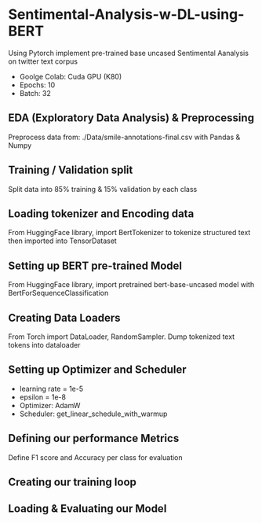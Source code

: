 # Sentimental-Analysis-w-DL-using-BERT

Using Pytorch implement pre-trained base uncased Sentimental Aanalysis on twitter text corpus 
- Goolge Colab: Cuda GPU (K80)
- Epochs: 10
- Batch: 32

## EDA (Exploratory Data Analysis) & Preprocessing
Preprocess data from: ./Data/smile-annotations-final.csv
with Pandas & Numpy

## Training / Validation split
Split data into 85% training & 15% validation by each class

## Loading tokenizer and Encoding data
From HuggingFace library, import BertTokenizer to tokenize structured text then imported into TensorDataset

## Setting up BERT pre-trained Model
From HuggingFace library, import pretrained bert-base-uncased model with BertForSequenceClassification 

## Creating Data Loaders
From Torch import DataLoader, RandomSampler. Dump tokenized text tokens into dataloader 

## Setting up Optimizer and Scheduler
- learning rate = 1e-5
- epsilon = 1e-8
- Optimizer: AdamW
- Scheduler: get_linear_schedule_with_warmup

## Defining our performance Metrics
Define F1 score and Accuracy per class for evaluation

## Creating our training loop


## Loading & Evaluating our Model

